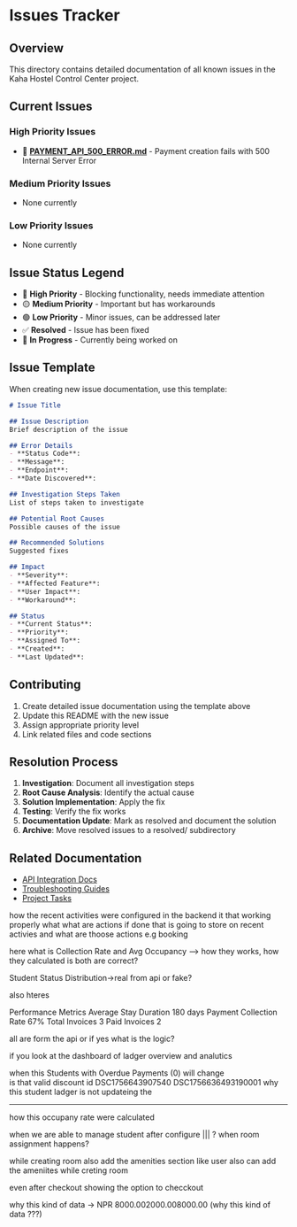 # Issues Tracker

## Overview
This directory contains detailed documentation of all known issues in the Kaha Hostel Control Center project.

## Current Issues

### High Priority Issues
- 🔴 **[PAYMENT_API_500_ERROR.md](./PAYMENT_API_500_ERROR.md)** - Payment creation fails with 500 Internal Server Error

### Medium Priority Issues
- None currently

### Low Priority Issues
- None currently

## Issue Status Legend
- 🔴 **High Priority** - Blocking functionality, needs immediate attention
- 🟡 **Medium Priority** - Important but has workarounds
- 🟢 **Low Priority** - Minor issues, can be addressed later
- ✅ **Resolved** - Issue has been fixed
- 🔄 **In Progress** - Currently being worked on

## Issue Template

When creating new issue documentation, use this template:

```markdown
# Issue Title

## Issue Description
Brief description of the issue

## Error Details
- **Status Code**: 
- **Message**: 
- **Endpoint**: 
- **Date Discovered**: 

## Investigation Steps Taken
List of steps taken to investigate

## Potential Root Causes
Possible causes of the issue

## Recommended Solutions
Suggested fixes

## Impact
- **Severity**: 
- **Affected Feature**: 
- **User Impact**: 
- **Workaround**: 

## Status
- **Current Status**: 
- **Priority**: 
- **Assigned To**: 
- **Created**: 
- **Last Updated**: 
```

## Contributing

1. Create detailed issue documentation using the template above
2. Update this README with the new issue
3. Assign appropriate priority level
4. Link related files and code sections

## Resolution Process

1. **Investigation**: Document all investigation steps
2. **Root Cause Analysis**: Identify the actual cause
3. **Solution Implementation**: Apply the fix
4. **Testing**: Verify the fix works
5. **Documentation Update**: Mark as resolved and document the solution
6. **Archive**: Move resolved issues to a resolved/ subdirectory

## Related Documentation
- [API Integration Docs](../docs/api-integration/)
- [Troubleshooting Guides](../docs/troubleshooting/)
- [Project Tasks](../.kiro/specs/api-integration/tasks.md)




how the recent activities were configured in the backend it that working properly 
what what are actions if done that is going to store on recent activies and what are thoose actions e.g booking

here what is Collection Rate and Avg Occupancy  --> how they works, how they calculated is both are correct?


Student Status Distribution->real from api or fake?

also hteres

Performance Metrics
Average Stay Duration
180 days
Payment Collection Rate
67%
Total Invoices
3
Paid Invoices
2

all are form the api or if yes what is the logic?


if you look at the dashboard of ladger 
overview and analutics


when this Students with Overdue Payments (0)  will change  
is that valid discount id
DSC1756643907540
DSC1756636493190001
why this student ladger is not updateing the




----
how this occupany rate were calculated

when we are able to manage student after configure ||| ?
when room assignment happens?

while creating room also add the amenities section like user also can add the ameniites while creting room


even after checkout showing the option to checckout 

why this kind of data  -> NPR 8000.002000.008000.00  (why this kind of data ???)
